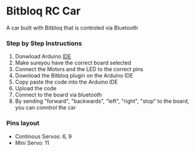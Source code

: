 # Bitbloq RC Car
A car built with Bitbloq that is controled via Bluetooth


### Step by Step Instructions
1. Donwload Arduino [IDE](arduino.com/software)
2. Make sureyou have the correct board selected
3. Connect the Motors and the LED to the correct pins
4. Download the Bitbloq plugin on the Arduino IDE
5. Copy paste the code into the Arduino IDE
6. Upload the code
7. Connect to the board via bluetooth
8. By sending "forward", "backwards", "left", "right", "stop" to the board, you can conntrol the car

### Pins layout
- Continous Servos: 6, 9
- Mini Servo: 11
